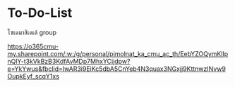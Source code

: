 # To-Do-List
โซเดมาสิเดเด้ group

https://o365cmu-my.sharepoint.com/:w:/g/personal/pimolnat_ka_cmu_ac_th/EebYZOQymKlIpnQlY-t3kVkBzB3KdfAvMDp7MhxYCjjdpw?e=YkYwus&fbclid=IwAR3i9EiKc5dbA5CnYeb4N3quax3NGxjj9KttnwzINvw9OupkEyf_scqY1xs
